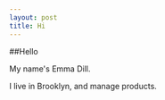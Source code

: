```yaml
---
layout: post
title: Hi
---
```


##Hello

My name's Emma Dill. 

I live in Brooklyn, and manage products. 
